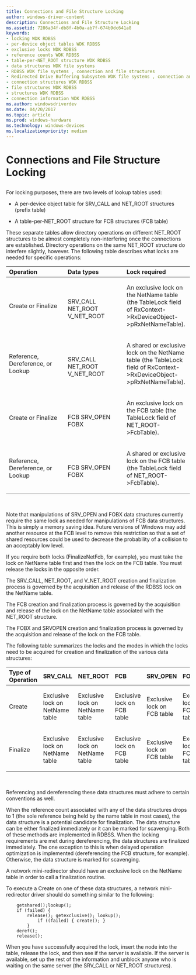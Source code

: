 ```yaml
---
title: Connections and File Structure Locking
author: windows-driver-content
description: Connections and File Structure Locking
ms.assetid: 7286a34f-db8f-4b0a-ab7f-674b9dc641a8
keywords:
- locking WDK RDBSS
- per-device object tables WDK RDBSS
- exclusive locks WDK RDBSS
- reference counts WDK RDBSS
- table-per-NET_ROOT structure WDK RDBSS
- data structures WDK file systems
- RDBSS WDK file systems , connection and file structures
- Redirected Drive Buffering Subsystem WDK file systems , connection and file structures
- connection structures WDK RDBSS
- file structures WDK RDBSS
- structures WDK RDBSS
- connection information WDK RDBSS
ms.author: windowsdriverdev
ms.date: 04/20/2017
ms.topic: article
ms.prod: windows-hardware
ms.technology: windows-devices
ms.localizationpriority: medium
---
```


# Connections and File Structure Locking


## <span id="ddk_connections_and_file_structure_locking_if"></span><span id="DDK_CONNECTIONS_AND_FILE_STRUCTURE_LOCKING_IF"></span>


For locking purposes, there are two levels of lookup tables used:

-   A per-device object table for SRV\_CALL and NET\_ROOT structures (prefix table)

-   A table-per-NET\_ROOT structure for FCB structures (FCB table)

These separate tables allow directory operations on different NET\_ROOT structures to be almost completely non-interfering once the connections are established. Directory operations on the same NET\_ROOT structure do interfere slightly, however. The following table describes what locks are needed for specific operations:

<table>
<colgroup>
<col width="33%" />
<col width="33%" />
<col width="33%" />
</colgroup>
<thead>
<tr class="header">
<th align="left">Operation</th>
<th align="left">Data types</th>
<th align="left">Lock required</th>
</tr>
</thead>
<tbody>
<tr class="odd">
<td align="left"><p>Create or Finalize</p></td>
<td align="left"><p></p>
SRV_CALL
NET_ROOT
V_NET_ROOT</td>
<td align="left"><p>An exclusive lock on the NetName table (the TableLock field of RxContext-&gt;RxDeviceObject-&gt;pRxNetNameTable).</p></td>
</tr>
<tr class="even">
<td align="left"><p>Reference, Dereference, or Lookup</p></td>
<td align="left"><p></p>
SRV_CALL
NET_ROOT
V_NET_ROOT</td>
<td align="left"><p>A shared or exclusive lock on the NetName table (the TableLock field of RxContext-&gt;RxDeviceObject-&gt;pRxNetNameTable).</p></td>
</tr>
<tr class="odd">
<td align="left"><p>Create or Finalize</p></td>
<td align="left"><p></p>
FCB
SRV_OPEN
FOBX</td>
<td align="left"><p>An exclusive lock on the FCB table (the TableLock field of NET_ROOT-&gt;FcbTable).</p></td>
</tr>
<tr class="even">
<td align="left"><p>Reference, Dereference, or Lookup</p></td>
<td align="left"><p></p>
FCB
SRV_OPEN
FOBX</td>
<td align="left"><p>A shared or exclusive lock on the FCB table (the TableLock field of NET_ROOT-&gt;FcbTable).</p></td>
</tr>
</tbody>
</table>

 

Note that manipulations of SRV\_OPEN and FOBX data structures currently require the same lock as needed for manipulations of FCB data structures. This is simply a memory saving idea. Future versions of Windows may add another resource at the FCB level to remove this restriction so that a set of shared resources could be used to decrease the probability of a collision to an acceptably low level.

If you require both locks (FinalizeNetFcb, for example), you must take the lock on NetName table first and then the lock on the FCB table. You must release the locks in the opposite order.

The SRV\_CALL, NET\_ROOT, and V\_NET\_ROOT creation and finalization process is governed by the acquisition and release of the RDBSS lock on the NetName table.

The FCB creation and finalization process is governed by the acquisition and release of the lock on the NetName table associated with the NET\_ROOT structure.

The FOBX and SRVOPEN creation and finalization process is governed by the acquisition and release of the lock on the FCB table.

The following table summarizes the locks and the modes in which the locks need to be acquired for creation and finalization of the various data structures:

<table>
<colgroup>
<col width="16%" />
<col width="16%" />
<col width="16%" />
<col width="16%" />
<col width="16%" />
<col width="16%" />
</colgroup>
<thead>
<tr class="header">
<th align="left">Type of Operation</th>
<th align="left">SRV_CALL</th>
<th align="left">NET_ROOT</th>
<th align="left">FCB</th>
<th align="left">SRV_OPEN</th>
<th align="left">FOBX</th>
</tr>
</thead>
<tbody>
<tr class="odd">
<td align="left"><p>Create</p></td>
<td align="left"><p>Exclusive lock on NetName table</p></td>
<td align="left"><p>Exclusive lock on NetName table</p></td>
<td align="left"><p>Exclusive lock on FCB table</p></td>
<td align="left"><p>Exclusive lock on FCB table</p></td>
<td align="left"><p>Exclusive lock on FCB table</p></td>
</tr>
<tr class="even">
<td align="left"><p>Finalize</p></td>
<td align="left"><p>Exclusive lock on NetName table</p></td>
<td align="left"><p>Exclusive lock on NetName table</p></td>
<td align="left"><p>Exclusive lock on FCB table</p></td>
<td align="left"><p>Exclusive lock on FCB table</p></td>
<td align="left"><p>Exclusive lock on FCB table</p></td>
</tr>
</tbody>
</table>

 

Referencing and dereferencing these data structures must adhere to certain conventions as well.

When the reference count associated with any of the data structures drops to 1 (the sole reference being held by the name table in most cases), the data structure is a potential candidate for finalization. The data structure can be either finalized immediately or it can be marked for scavenging. Both of these methods are implemented in RDBSS. When the locking requirements are met during dereferencing, the data structures are finalized immediately. The one exception to this is when delayed operation optimization is implemented (dereferencing the FCB structure, for example). Otherwise, the data structure is marked for scavenging.

A network mini-redirector should have an exclusive lock on the NetName table in order to call a finalization routine.

To execute a Create on one of these data structures, a network mini-redirector driver should do something similar to the following:

```
    getshared();lookup();
    if (failed) {
        release(); getexclusive(); lookup();
            if ((failed) { create(); }
        }
    deref();
    release();
```

When you have successfully acquired the lock, insert the node into the table, release the lock, and then see if the server is available. If the server is available, set up the rest of the information and unblock anyone who is waiting on the same server (the SRV\_CALL or NET\_ROOT structures).

 

 




